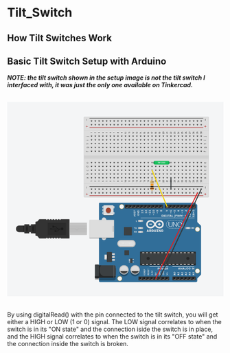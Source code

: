 # Tilt_Switch

## How Tilt Switches Work

## Basic Tilt Switch Setup with Arduino
***NOTE: the tilt switch shown in the setup image is not the tilt switch I interfaced with, it was just the only one available on Tinkercad.***
<br><br>
<p align = "center">
  <img src = "https://github.com/clairehopfensperger/ECE484_Tilt_Switch/blob/main/media/tilt_swich_setup.png" width = 600>
</p>
<br>
By using digitalRead() with the pin connected to the tilt switch, you will get either a HIGH or LOW (1 or 0) signal. The LOW signal correlates to when the switch is in its "ON state" and the connection iside the switch is in place, and the HIGH signal correlates to when the switch is in its "OFF state" and the connection inside the switch is broken.
